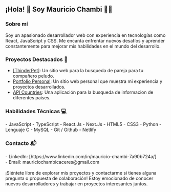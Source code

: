 <h2 >¡Hola! 👋 Soy Mauricio Chambi 👨‍💻</h2> 

<h3>Sobre mí</h3>
Soy un apasionado desarrollador web con experiencia en tecnologías como React, JavaScript y CSS. Me encanta enfrentar nuevos desafíos y aprender constantemente para mejorar mis habilidades en el mundo del desarrollo.

<h3>Proyectos Destacados 🚀</h3> 

- <a target="_blank" href="https://thinderpet.vercel.app/">[ThinderPet]</a>: Un sitio web para la busqueda de pareja para tu compañero peludo.<br>
- [Portfolio Personal](https://mauricio-chambi.netlify.app/): Un sitio web personal que muestra mi experiencia y proyectos desarrollados.<br>
- [API Countries](https://countries-api-rest-react.netlify.app/): Una aplicación para la busqueda de informacion de diferentes paises.<br>

<h3>Habilidades Técnicas 💻</h3>
- JavaScript
- TypeScript
- React.Js
- Next.Js
- HTML5
- CSS3
- Python
- Lenguaje C
- MySQL
- Git / Github
- Netlify

<h3>Contacto 📬</h3>
- LinkedIn: [https://www.linkedin.com/in/mauricio-chambi-7a90b724a/]<br>
- Email: mauriciochambicaceres@gmail.com<br>
<br>
¡Siéntete libre de explorar mis proyectos y contactarme si tienes alguna pregunta o propuesta de colaboración! Estoy emocionado de conocer nuevos desarrolladores y trabajar en proyectos interesantes juntos.
